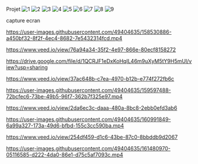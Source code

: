 
Projet
![1](https://user-images.githubusercontent.com/49404635/156722429-2d5bbe39-dbd1-41c8-a8fb-e1467204433b.png)
![2](https://user-images.githubusercontent.com/49404635/156722433-97f08f48-56fd-44f1-920d-17551e773305.png)
![3](https://user-images.githubusercontent.com/49404635/156722434-3c2bb3b6-5ac3-45b3-a949-8b30e29cdd57.png)
![4](https://user-images.githubusercontent.com/49404635/156722439-ddb3501d-1bec-4fb7-96c2-19df4fe8a175.png)
![5](https://user-images.githubusercontent.com/49404635/156722446-5a71f64b-093d-47f9-be01-70afa41c9d04.png)
![6](https://user-images.githubusercontent.com/49404635/156722474-a16602d1-610c-4019-98b2-8004a123170e.png)
![7](https://user-images.githubusercontent.com/49404635/156722416-b86f3ec4-3b3b-440e-b7ea-622e02f4b0bc.png)
![8](https://user-images.githubusercontent.com/49404635/156722423-c87de2c7-bce5-4118-9ebd-55f47b5b0ec2.png)
![9](https://user-images.githubusercontent.com/49404635/156722427-23a744a9-7a9e-435b-830f-a6f5cd865a02.png)

capture ecran




https://user-images.githubusercontent.com/49404635/158530886-a450bf32-8f2f-4ec4-8682-7e5432314fcd.mp4


https://www.veed.io/view/76a94a34-35f2-4e97-866e-80ecf8158272

https://drive.google.com/file/d/1QCRJF1eDxKoHqIL46m9uXyM5tY9H5mUl/view?usp=sharing


https://www.veed.io/view/37ac648b-c7ea-4970-b12b-e774f272fb6c

https://user-images.githubusercontent.com/49404635/159597488-72bcfec6-73be-49b5-96f7-362b7f325e97.mp4

https://www.veed.io/view/2da6ec3c-daaa-480a-8bc8-2ebb0efd3ab6


https://user-images.githubusercontent.com/49404635/160991849-6a99a327-173a-49d6-bfbd-155c3cc590ba.mp4


https://www.veed.io/view/254df459-d1c6-43be-87c0-8bbddb9d2067



https://user-images.githubusercontent.com/49404635/161480970-05116585-d222-4da0-86e1-d75c5af7093c.mp4













